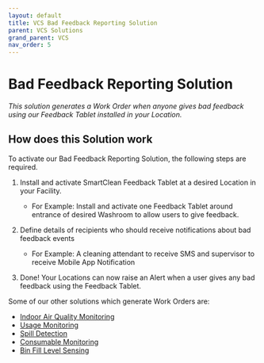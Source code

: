 ```yaml
---
layout: default
title: VCS Bad Feedback Reporting Solution
parent: VCS Solutions
grand_parent: VCS
nav_order: 5
---
```

# Bad Feedback Reporting Solution
*This solution generates a Work Order when anyone gives bad feedback using our Feedback Tablet installed in your Location.*

## How does this Solution work
To activate our Bad Feedback Reporting Solution, the following steps are required.

1. Install and activate SmartClean Feedback Tablet at a desired Location in your Facility.
   - For Example: Install and activate one Feedback Tablet around entrance of desired Washroom to allow users to give feedback.
   
2. Define details of recipients who should receive notifications about bad feedback events
   - For Example: A cleaning attendant to receive SMS and supervisor to receive Mobile App Notification

3. Done! Your Locations can now raise an Alert when a user gives any bad feedback using the Feedback Tablet.

Some of our other solutions which generate Work Orders are:
- [Indoor Air Quality Monitoring](/vcs_aq.html)
- [Usage Monitoring](/vcs_pc.html)
- [Spill Detection](/vcs_wd.html)
- [Consumable Monitoring]()
- [Bin Fill Level Sensing]()